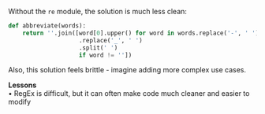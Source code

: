 Without the `re` module, the solution is much less clean:  
```python
def abbreviate(words):
    return ''.join([word[0].upper() for word in words.replace('-', ' ')
                    .replace('_', ' ')
                    .split(' ')
                    if word != ''])
```

Also, this solution feels brittle - imagine adding more complex use cases.  

**Lessons**  
• RegEx is difficult, but it can often make code much cleaner and easier to  
modify
